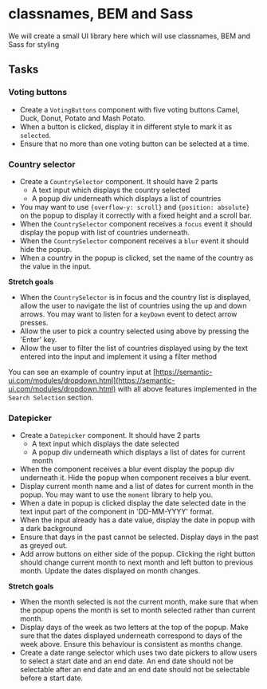 # classnames, BEM and Sass

We will create a small UI library here which will use classnames, BEM and Sass for styling

## Tasks

### Voting buttons

- Create a `VotingButtons` component with five voting buttons Camel, Duck, Donut, Potato and Mash Potato.
- When a button is clicked, display it in different style to mark it as `selected`.
- Ensure that no more than one voting button can be selected at a time.

### Country selector

- Create a `CountrySelector` component. It should have 2 parts
  - A text input which displays the country selected
  - A popup div underneath which displays a list of countries
- You may want to use `{overflow-y: scroll}` and `{position: absolute}` on the popup to display it correctly with a fixed height and a scroll bar.
- When the `CountrySelector` component receives a `focus` event it should display the popup with list of countries underneath.
- When the `CountrySelector` component receives a `blur` event it should hide the popup.
- When a country in the popup is clicked, set the name of the country as the value in the input.

**Stretch goals**

- When the `CountrySelector` is in focus and the country list is displayed, allow the user to navigate the list of countries using the up and down arrows. You may want to listen for a `keyDown` event to detect arrow presses.
- Allow the user to pick a country selected using above by pressing the 'Enter' key.
- Allow the user to filter the list of countries displayed using by the text entered into the input and implement it using a filter method

You can see an example of country input at [https://semantic-ui.com/modules/dropdown.html](https://semantic-ui.com/modules/dropdown.html) with all above features implemented in the `Search Selection` section.

### Datepicker

- Create a `Datepicker` component. It should have 2 parts
  - A text input which displays the date selected
  - A popup div underneath which displays a list of dates for current month
- When the component receives a blur event display the popup div underneath it. Hide the popup when component receives a blur event.
- Display current month name and a list of dates for current month in the popup. You may want to use the `moment` library to help you.
- When a date in popup is clicked display the date selected date in the text input part of the component in 'DD-MM-YYYY' format.
- When the input already has a date value, display the date in popup with a dark background
- Ensure that days in the past cannot be selected. Display days in the past as greyed out.
- Add arrow buttons on either side of the popup. Clicking the right button should change current month to next month and left button to previous month. Update the dates displayed on month changes.

**Stretch goals**

- When the month selected is not the current month, make sure that when the popup opens the month is set to month selected rather than current month.
- Display days of the week as two letters at the top of the popup. Make sure that the dates displayed underneath correspond to days of the week above. Ensure this behaviour is consistent as months change.
- Create a date range selector which uses two date pickers to allow users to select a start date and an end date. An end date should not be selectable after an end date and an end date should not be selectable before a start date.
